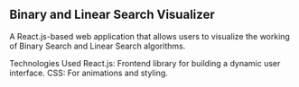 ## Binary and Linear Search Visualizer
A React.js-based web application that allows users to visualize the working of Binary Search and Linear Search algorithms.

Technologies Used
React.js: Frontend library for building a dynamic user interface.
CSS: For animations and styling.
